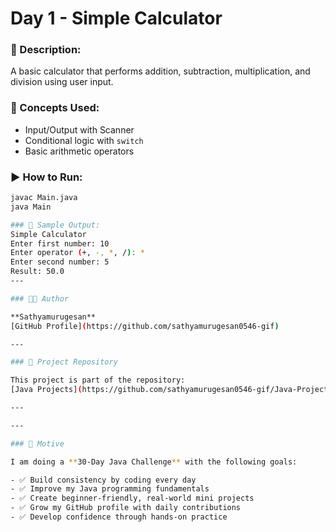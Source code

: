 # Day 1 - Simple Calculator

### 🔸 Description:
A basic calculator that performs addition, subtraction, multiplication, and division using user input.

### 🔧 Concepts Used:
- Input/Output with Scanner
- Conditional logic with `switch`
- Basic arithmetic operators

### ▶️ How to Run:
```bash
javac Main.java
java Main

### 📌 Sample Output:
Simple Calculator
Enter first number: 10
Enter operator (+, -, *, /): *
Enter second number: 5
Result: 50.0
---

### 🧑‍💻 Author

**Sathyamurugesan**  
[GitHub Profile](https://github.com/sathyamurugesan0546-gif)

---

### 🚀 Project Repository

This project is part of the repository:  
[Java Projects](https://github.com/sathyamurugesan0546-gif/Java-Projects)

---

---

### 🎯 Motive

I am doing a **30-Day Java Challenge** with the following goals:

- ✅ Build consistency by coding every day
- ✅ Improve my Java programming fundamentals
- ✅ Create beginner-friendly, real-world mini projects
- ✅ Grow my GitHub profile with daily contributions
- ✅ Develop confidence through hands-on practice
